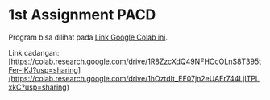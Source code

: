 # 1st Assignment PACD

Program bisa dilihat pada [Link Google Colab ini](https://colab.research.google.com/github/aliimronf2/pacd-assignments/blob/main/PCD_Assignment01.ipynb).

Link cadangan: [https://colab.research.google.com/drive/1R8ZzcXdQ49NFHOcOLnS8T395tFer-IKJ?usp=sharing](https://colab.research.google.com/drive/1hOztdIt_EF07jn2eUAEr744LjlTPLxkC?usp=sharing)
